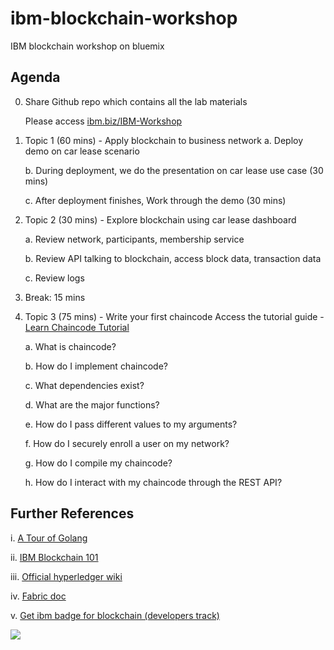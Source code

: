 # ibm-blockchain-workshop
IBM blockchain workshop on bluemix


## Agenda
0.	Share Github repo which contains all the lab materials

	Please access [ibm.biz/IBM-Workshop](ibm-blockchain-workshop)

1.	Topic 1 (60 mins) - Apply blockchain to business network 
	a.	Deploy demo on car lease scenario
	
	b.	During deployment, we do the presentation on car lease use case (30 mins)
	
	c.	After deployment finishes, Work through the demo (30 mins)
	
2.	Topic 2 (30 mins) - Explore blockchain using car lease dashboard
	
	a.	Review network, participants, membership service
			
	b.	Review API talking to blockchain, access block data, transaction data
			
	c. 	Review logs
	
3.	Break: 15 mins
4.	Topic 3 (75 mins) - Write your first chaincode
	Access the tutorial guide - [Learn Chaincode Tutorial](https://console.ng.bluemix.net/docs/services/blockchain/ibmblockchain_tutorials.html)

	a.	What is chaincode?
	
	b.	How do I implement chaincode?
	
	c.	What dependencies exist?
	
	d.	What are the major functions?
	
	e.	How do I pass different values to my arguments?
	
	f.	How do I securely enroll a user on my network?
	
	g.	How do I compile my chaincode?
	
	h.	How do I interact with my chaincode through the REST API?
	

## Further References 


i.	[A Tour of Golang](https://tour.golang.org/)

ii. [IBM Blockchain 101](https://www.ibm.com/developerworks/cloud/library/cl-ibm-blockchain-101-quick-start-guide-for-developers-bluemix-trs/index.html#step2)

iii. [Official hyperledger wiki](https://wiki.hyperledger.org/start)

iv. [Fabric doc](http://hyperledger-fabric.readthedocs.io/en/latest/)

v. [Get ibm badge for blockchain (developers track)](https://developer.ibm.com/courses/all-courses/blockchain-for-developers/)

![](https://www.ibm.com/developerworks/community/wikis/form/anonymous/api/wiki/fd84f9b1-563b-42d3-9fe5-4da740071ca5/page/ddd91433-cfa6-44ea-85fd-c8e6846b9f7f/attachment/5e7faff8-d161-4998-9ce3-bb936236a1fc/media/devWorks%20Blockchain%202016%20Explorer%20ver.%20A.png)
